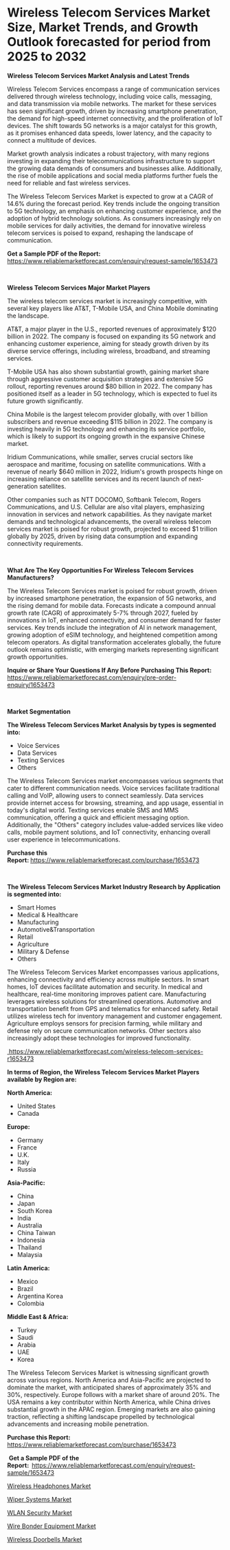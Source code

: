 <p><h1>Wireless Telecom Services Market Size, Market Trends, and Growth Outlook forecasted for period from 2025 to 2032</h1></p><p><strong>Wireless Telecom Services Market Analysis and Latest Trends</strong></p>
<p><p>Wireless Telecom Services encompass a range of communication services delivered through wireless technology, including voice calls, messaging, and data transmission via mobile networks. The market for these services has seen significant growth, driven by increasing smartphone penetration, the demand for high-speed internet connectivity, and the proliferation of IoT devices. The shift towards 5G networks is a major catalyst for this growth, as it promises enhanced data speeds, lower latency, and the capacity to connect a multitude of devices.</p><p>Market growth analysis indicates a robust trajectory, with many regions investing in expanding their telecommunications infrastructure to support the growing data demands of consumers and businesses alike. Additionally, the rise of mobile applications and social media platforms further fuels the need for reliable and fast wireless services.</p><p>The Wireless Telecom Services Market is expected to grow at a CAGR of 14.6% during the forecast period. Key trends include the ongoing transition to 5G technology, an emphasis on enhancing customer experience, and the adoption of hybrid technology solutions. As consumers increasingly rely on mobile services for daily activities, the demand for innovative wireless telecom services is poised to expand, reshaping the landscape of communication.</p></p>
<p><strong>Get a Sample PDF of the Report:&nbsp;</strong> <a href="https://www.reliablemarketforecast.com/enquiry/request-sample/1653473?utm_campaign=1170&utm_medium=2&utm_source=Github&utm_content=ia&utm_term=05032025&utm_id=wireless-telecom-services">https://www.reliablemarketforecast.com/enquiry/request-sample/1653473</a></p>
<p>&nbsp;</p>
<p><strong>Wireless Telecom Services Major Market Players</strong></p>
<p><p>The wireless telecom services market is increasingly competitive, with several key players like AT&T, T-Mobile USA, and China Mobile dominating the landscape. </p><p>AT&T, a major player in the U.S., reported revenues of approximately $120 billion in 2022. The company is focused on expanding its 5G network and enhancing customer experience, aiming for steady growth driven by its diverse service offerings, including wireless, broadband, and streaming services.</p><p>T-Mobile USA has also shown substantial growth, gaining market share through aggressive customer acquisition strategies and extensive 5G rollout, reporting revenues around $80 billion in 2022. The company has positioned itself as a leader in 5G technology, which is expected to fuel its future growth significantly.</p><p>China Mobile is the largest telecom provider globally, with over 1 billion subscribers and revenue exceeding $115 billion in 2022. The company is investing heavily in 5G technology and enhancing its service portfolio, which is likely to support its ongoing growth in the expansive Chinese market.</p><p>Iridium Communications, while smaller, serves crucial sectors like aerospace and maritime, focusing on satellite communications. With a revenue of nearly $640 million in 2022, Iridium's growth prospects hinge on increasing reliance on satellite services and its recent launch of next-generation satellites.</p><p>Other companies such as NTT DOCOMO, Softbank Telecom, Rogers Communications, and U.S. Cellular are also vital players, emphasizing innovation in services and network capabilities. As they navigate market demands and technological advancements, the overall wireless telecom services market is poised for robust growth, projected to exceed $1 trillion globally by 2025, driven by rising data consumption and expanding connectivity requirements.</p></p>
<p>&nbsp;</p>
<p><strong>What Are The Key Opportunities For Wireless Telecom Services Manufacturers?</strong></p>
<p><p>The Wireless Telecom Services market is poised for robust growth, driven by increased smartphone penetration, the expansion of 5G networks, and the rising demand for mobile data. Forecasts indicate a compound annual growth rate (CAGR) of approximately 5-7% through 2027, fueled by innovations in IoT, enhanced connectivity, and consumer demand for faster services. Key trends include the integration of AI in network management, growing adoption of eSIM technology, and heightened competition among telecom operators. As digital transformation accelerates globally, the future outlook remains optimistic, with emerging markets representing significant growth opportunities.</p></p>
<p><strong>Inquire or Share Your Questions If Any Before Purchasing This Report:</strong> <a href="https://www.reliablemarketforecast.com/enquiry/pre-order-enquiry/1653473?utm_campaign=1170&utm_medium=2&utm_source=Github&utm_content=ia&utm_term=05032025&utm_id=wireless-telecom-services">https://www.reliablemarketforecast.com/enquiry/pre-order-enquiry/1653473</a></p>
<p>&nbsp;</p>
<p><strong>Market Segmentation</strong></p>
<p><strong>The Wireless Telecom Services Market Analysis by types is segmented into:</strong></p>
<p><ul><li>Voice Services</li><li>Data Services</li><li>Texting Services</li><li>Others</li></ul></p>
<p><p>The Wireless Telecom Services market encompasses various segments that cater to different communication needs. Voice services facilitate traditional calling and VoIP, allowing users to connect seamlessly. Data services provide internet access for browsing, streaming, and app usage, essential in today's digital world. Texting services enable SMS and MMS communication, offering a quick and efficient messaging option. Additionally, the "Others" category includes value-added services like video calls, mobile payment solutions, and IoT connectivity, enhancing overall user experience in telecommunications.</p></p>
<p><strong>Purchase this Report:&nbsp;</strong><a href="https://www.reliablemarketforecast.com/purchase/1653473?utm_campaign=1170&utm_medium=2&utm_source=Github&utm_content=ia&utm_term=05032025&utm_id=wireless-telecom-services">https://www.reliablemarketforecast.com/purchase/1653473</a></p>
<p>&nbsp;</p>
<p><strong>The Wireless Telecom Services Market Industry Research by Application is segmented into:</strong></p>
<p><ul><li>Smart Homes</li><li>Medical & Healthcare</li><li>Manufacturing</li><li>Automotive&Transportation</li><li>Retail</li><li>Agriculture</li><li>Military & Defense</li><li>Others</li></ul></p>
<p><p>The Wireless Telecom Services Market encompasses various applications, enhancing connectivity and efficiency across multiple sectors. In smart homes, IoT devices facilitate automation and security. In medical and healthcare, real-time monitoring improves patient care. Manufacturing leverages wireless solutions for streamlined operations. Automotive and transportation benefit from GPS and telematics for enhanced safety. Retail utilizes wireless tech for inventory management and customer engagement. Agriculture employs sensors for precision farming, while military and defense rely on secure communication networks. Other sectors also increasingly adopt these technologies for improved functionality.</p></p>
<p><a href="https://www.reliablemarketforecast.com/wireless-telecom-services-r1653473?utm_campaign=1170&utm_medium=2&utm_source=Github&utm_content=ia&utm_term=05032025&utm_id=wireless-telecom-services">&nbsp;https://www.reliablemarketforecast.com/wireless-telecom-services-r1653473</a></p>
<p><strong>In terms of Region, the Wireless Telecom Services Market Players available by Region are:</strong></p>
<p>
    <p> <strong> North America: </strong>
        <ul>
            <li>United States</li>
            <li>Canada</li>
        </ul>
        </p> 
    <p> <strong> Europe: </strong>
        <ul>
            <li>Germany</li>
            <li>France</li>
            <li>U.K.</li>
            <li>Italy</li>
            <li>Russia</li>
        </ul>
        </p> 
    <p> <strong> Asia-Pacific: </strong>
        <ul>
            <li>China</li>
            <li>Japan</li>
            <li>South Korea</li>
            <li>India</li>
            <li>Australia</li>
            <li>China Taiwan</li>
            <li>Indonesia</li>
            <li>Thailand</li>
            <li>Malaysia</li>
        </ul>
        </p> 
    <p> <strong> Latin America: </strong>
        <ul>
            <li>Mexico</li>
            <li>Brazil</li>
            <li>Argentina Korea</li>
            <li>Colombia</li>
        </ul>
        </p> 
    <p> <strong> Middle East & Africa: </strong>
        <ul>
            <li>Turkey</li>
            <li>Saudi</li>
            <li>Arabia</li>
            <li>UAE</li>
            <li>Korea</li>
        </ul>
    </p>
    </p>
<p><p>The Wireless Telecom Services Market is witnessing significant growth across various regions. North America and Asia-Pacific are projected to dominate the market, with anticipated shares of approximately 35% and 30%, respectively. Europe follows with a market share of around 20%. The USA remains a key contributor within North America, while China drives substantial growth in the APAC region. Emerging markets are also gaining traction, reflecting a shifting landscape propelled by technological advancements and increasing mobile penetration.</p></p>
<p><strong>Purchase this Report: </strong><a href="https://www.reliablemarketforecast.com/purchase/1653473?utm_campaign=1170&utm_medium=2&utm_source=Github&utm_content=ia&utm_term=05032025&utm_id=wireless-telecom-services">https://www.reliablemarketforecast.com/purchase/1653473</a></p>
<p>&nbsp;<strong>Get a Sample PDF of the Report:&nbsp;&nbsp;</strong><a href="https://www.reliablemarketforecast.com/enquiry/request-sample/1653473?utm_campaign=1170&utm_medium=2&utm_source=Github&utm_content=ia&utm_term=05032025&utm_id=wireless-telecom-services">https://www.reliablemarketforecast.com/enquiry/request-sample/1653473</a></p>
<p><strong></strong></p>
<p><p><a href="https://github.com/duskodazzi34/Market-Research-Report-List-1/blob/main/wireless-headphones-market.md?utm_campaign=1170&utm_medium=2&utm_source=Github&utm_content=ia&utm_term=05032025&utm_id=wireless-telecom-services">Wireless Headphones Market</a></p><p><a href="https://github.com/daddskokenk4/Market-Research-Report-List-1/blob/main/wiper-systems-market.md?utm_campaign=1170&utm_medium=2&utm_source=Github&utm_content=ia&utm_term=05032025&utm_id=wireless-telecom-services">Wiper Systems Market</a></p><p><a href="https://github.com/drevertevell/Market-Research-Report-List-1/blob/main/wlan-security-market.md?utm_campaign=1170&utm_medium=2&utm_source=Github&utm_content=ia&utm_term=05032025&utm_id=wireless-telecom-services">WLAN Security Market</a></p><p><a href="https://github.com/forttgoddym7/Market-Research-Report-List-1/blob/main/wire-bonder-equipment-market.md?utm_campaign=1170&utm_medium=2&utm_source=Github&utm_content=ia&utm_term=05032025&utm_id=wireless-telecom-services">Wire Bonder Equipment Market</a></p><p><a href="https://github.com/kabotcaddoub/Market-Research-Report-List-1/blob/main/wireless-doorbells-market.md?utm_campaign=1170&utm_medium=2&utm_source=Github&utm_content=ia&utm_term=05032025&utm_id=wireless-telecom-services">Wireless Doorbells Market</a></p></p>